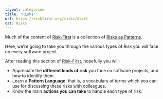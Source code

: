 ```yaml
---
layout: categories
title: "Risks"
url: https://riskfirst.org/risks/Start
cat: Risks
---
```


Much of the content of [Risk-First](https://riskfirst.org) is a collection of [Risks as Patterns](../overview/A-Pattern-Language.md).  

Here, we're going to take you through the various types of Risk you will face on every software project.  

After reading this section of [Risk-First](https://riskfirst.org), hopefully you will:

 - Appreciate the **different kinds of risk** you face on software projects, and how to identify them.
 - Learn a **Pattern Language**: that is, a vocabulary of terms which you can use for discussing these risks with colleagues.
 - Know the main **actions you can take** to handle each type of risk.